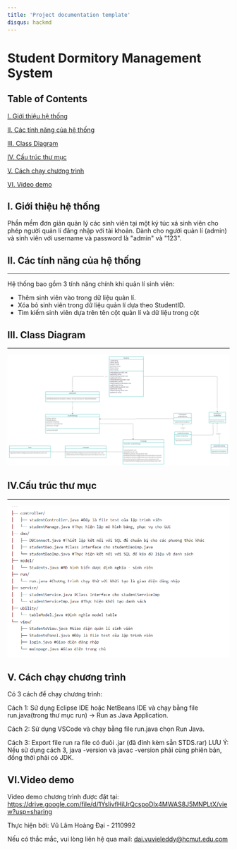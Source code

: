 ```yaml
---
title: 'Project documentation template'
disqus: hackmd
---
```


Student Dormitory Management System
===


## Table of Contents

[I. Giới thiệu hệ thống](#introduce)

[II. Các tính năng của hệ thống](#feature)

[III. Class Diagram](#classDiagram)

[IV. Cấu trúc thư mục](#structure)

[V. Cách chạy chương trình](#run)

[VI. Video demo](#demo)

## I. Giới thiệu hệ thống

Phần mềm đơn giản quản lý các sinh viên tại một ký túc xá sinh viên cho phép người quản lí đăng nhập với tài khoản. Dành cho người quản lí (admin) và sinh viên với username và password là "admin" và "123".



## II. Các tính năng của hệ thống
---
Hệ thống bao gồm 3 tính năng chính khi quản lí sinh viên:
- Thêm sinh viên vào trong dữ liệu quản lí.
- Xóa bỏ sinh viên trong dữ liệu quản lí dựa theo StudentID.
- Tìm kiếm sinh viên dựa trên tên cột quản lí và dữ liệu trong cột

## III. Class Diagram
---
![alt text](https://github.com/SaaghanSin/LTNC-222/blob/main/Untitled%20Workspace.png?raw=true)

## IV.Cấu trúc thư mục
---
![alt text](https://github.com/SaaghanSin/LTNC-222/blob/main/tree.png?raw=true)

## V. Cách chạy chương trình
Có 3 cách để chạy chương trình:

Cách 1: Sử dụng Eclipse IDE hoặc NetBeans IDE và chạy bằng file run.java(trong thư mục run) -> Run as Java Application.

Cách 2: Sử dụng VSCode và chạy bằng file run.java chọn Run Java.

Cách 3: Export file run ra file có đuôi .jar (đã đính kèm sẵn STDS.rar)
LƯU Ý: Nếu sử dụng cách 3, java -version và javac -version phải cùng phiên bản, đồng thời phải có JDK.
## VI.Video demo
Video demo chương trình được đặt tại:
https://drive.google.com/file/d/1YslivfHiUrQcspoDlx4MWAS8J5MNPLtX/view?usp=sharing

Thực hiện bởi:
Vũ Lâm Hoàng Đại - 2110992

Nếu có thắc mắc, vui lòng liên hệ qua mail: dai.vuvieleddy@hcmut.edu.com
